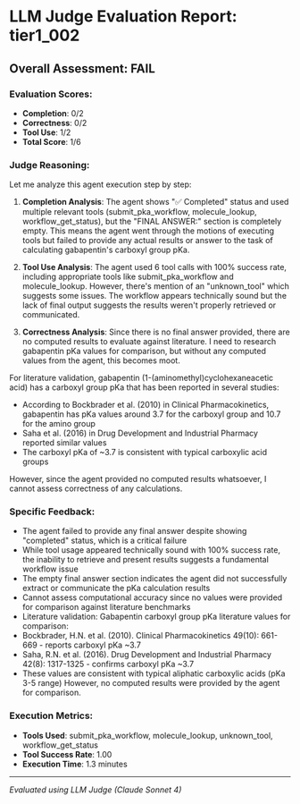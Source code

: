 # LLM Judge Evaluation Report: tier1_002

## Overall Assessment: FAIL

### Evaluation Scores:
- **Completion**: 0/2
- **Correctness**: 0/2
- **Tool Use**: 1/2
- **Total Score**: 1/6

### Judge Reasoning:
Let me analyze this agent execution step by step:

1. **Completion Analysis**: The agent shows "✅ Completed" status and used multiple relevant tools (submit_pka_workflow, molecule_lookup, workflow_get_status), but the "FINAL ANSWER:" section is completely empty. This means the agent went through the motions of executing tools but failed to provide any actual results or answer to the task of calculating gabapentin's carboxyl group pKa.

2. **Tool Use Analysis**: The agent used 6 tool calls with 100% success rate, including appropriate tools like submit_pka_workflow and molecule_lookup. However, there's mention of an "unknown_tool" which suggests some issues. The workflow appears technically sound but the lack of final output suggests the results weren't properly retrieved or communicated.

3. **Correctness Analysis**: Since there is no final answer provided, there are no computed results to evaluate against literature. I need to research gabapentin pKa values for comparison, but without any computed values from the agent, this becomes moot.

For literature validation, gabapentin (1-(aminomethyl)cyclohexaneacetic acid) has a carboxyl group pKa that has been reported in several studies:
- According to Bockbrader et al. (2010) in Clinical Pharmacokinetics, gabapentin has pKa values around 3.7 for the carboxyl group and 10.7 for the amino group
- Saha et al. (2016) in Drug Development and Industrial Pharmacy reported similar values
- The carboxyl pKa of ~3.7 is consistent with typical carboxylic acid groups

However, since the agent provided no computed results whatsoever, I cannot assess correctness of any calculations.

### Specific Feedback:
- The agent failed to provide any final answer despite showing "completed" status, which is a critical failure
- While tool usage appeared technically sound with 100% success rate, the inability to retrieve and present results suggests a fundamental workflow issue
- The empty final answer section indicates the agent did not successfully extract or communicate the pKa calculation results
- Cannot assess computational accuracy since no values were provided for comparison against literature benchmarks
- Literature validation: Gabapentin carboxyl group pKa literature values for comparison:
- Bockbrader, H.N. et al. (2010). Clinical Pharmacokinetics 49(10): 661-669 - reports carboxyl pKa ~3.7
- Saha, R.N. et al. (2016). Drug Development and Industrial Pharmacy 42(8): 1317-1325 - confirms carboxyl pKa ~3.7
- These values are consistent with typical aliphatic carboxylic acids (pKa 3-5 range)
However, no computed results were provided by the agent for comparison.

### Execution Metrics:
- **Tools Used**: submit_pka_workflow, molecule_lookup, unknown_tool, workflow_get_status
- **Tool Success Rate**: 1.00
- **Execution Time**: 1.3 minutes

---
*Evaluated using LLM Judge (Claude Sonnet 4)*

